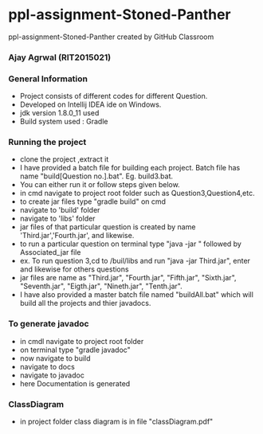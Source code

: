 # ppl-assignment-Stoned-Panther
ppl-assignment-Stoned-Panther created by GitHub Classroom

### Ajay Agrwal (RIT2015021)

### General Information
- Project consists of different codes for different Question.
- Developed on Intellij IDEA ide on Windows.
- jdk version 1.8.0_11 used
- Build system used : Gradle

### Running the project
- clone the project ,extract it
- I have provided a batch file for building each project. Batch file has name "build[Question no.].bat". Eg. build3.bat.
- You can either run it or follow steps given below.
- in cmd navigate to project root folder such as Question3,Question4,etc.
- to create jar files type "gradle build" on cmd
- navigate to 'build' folder
- navigate to 'libs' folder
- jar files of that particular question is created by name 'Third.jar','Fourth.jar', and likewise.
- to run a particular question on terminal type "java -jar " followed by Associated_jar file
- ex. To run question 3,cd to /buil/libs and run "java -jar Third.jar", enter and likewise for others questions
- jar files are name as "Third.jar", "Fourth.jar", "Fifth.jar", "Sixth.jar", "Seventh.jar", "Eigth.jar", "Nineth.jar", "Tenth.jar".
- I have also provided a master batch file named "buildAll.bat" which will build all the projects and thier javadocs.

### To generate javadoc
- in cmdl navigate to project root folder
- on terminal type "gradle javadoc"
- now navigate to build
- navigate to docs
- navigate to javadoc
- here Documentation is generated

### ClassDiagram
- in project folder class diagram is in file "classDiagram.pdf"
